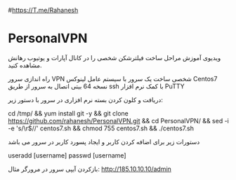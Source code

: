 #https://T.me/Rahanesh 

# PersonalVPN 

ویدیوی آموزش مراحل ساخت فیلترشکن شخصی را در کانال آپارات و یوتیوب رهانش مشاهده کنید.

راه اندازی سرور VPN شخصی
ساخت یک سرور با سیستم عامل لینوکس Centos7 نسخه 64 بیتی
اتصال به سرور از طریق ssh با کمک نرم افزار PuTTY

دریافت و کلون کردن بسته نرم افزاری در سرور با دستور زیر:


cd /tmp/ && yum install git -y && git clone https://github.com/rahanesh/PersonalVPN.git && cd PersonalVPN/ && sed -i -e 's/\r$//' centos7.sh && chmod 755 centos7.sh && ./centos7.sh

دستورات زیر برای اضافه کردن کاربر و ایجاد پسورد کاربر در سرور می باشد

useradd [username] 
passwd [username]

بازکردن آیپی سرور در مرورگر 
مثال:
http://185.10.10.10/admin

